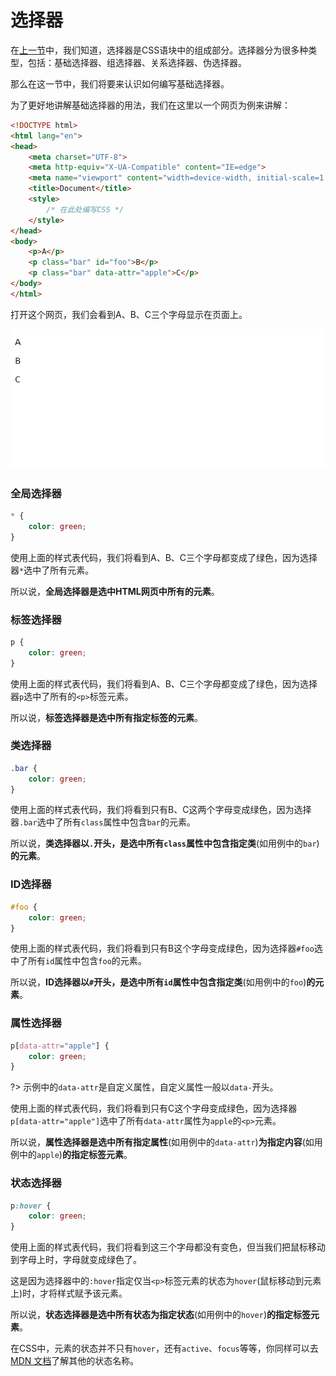 # 选择器

在[上一节](/css-tutorial/1)中，我们知道，选择器是CSS语块中的组成部分。选择器分为很多种类型，包括：基础选择器、组选择器、关系选择器、伪选择器。

那么在这一节中，我们将要来认识如何编写基础选择器。

为了更好地讲解基础选择器的用法，我们在这里以一个网页为例来讲解：

```html
<!DOCTYPE html>
<html lang="en">
<head>
    <meta charset="UTF-8">
    <meta http-equiv="X-UA-Compatible" content="IE=edge">
    <meta name="viewport" content="width=device-width, initial-scale=1.0">
    <title>Document</title>
    <style>
        /* 在此处编写CSS */
    </style>
</head>
<body>
    <p>A</p>
    <p class="bar" id="foo">B</p>
    <p class="bar" data-attr="apple">C</p>
</body>
</html>
```

打开这个网页，我们会看到A、B、C三个字母显示在页面上。

![2-1](../img/css-2-1.png)

### 全局选择器

```css
* {
    color: green;
}
```

使用上面的样式表代码，我们将看到A、B、C三个字母都变成了绿色，因为选择器`*`选中了所有元素。

所以说，**全局选择器是选中HTML网页中所有的元素**。

### 标签选择器

```css
p {
    color: green;
}
```

使用上面的样式表代码，我们将看到A、B、C三个字母都变成了绿色，因为选择器`p`选中了所有的`<p>`标签元素。

所以说，**标签选择器是选中所有指定标签的元素**。

### 类选择器

```css
.bar {
    color: green;
}
```

使用上面的样式表代码，我们将看到只有B、C这两个字母变成绿色，因为选择器`.bar`选中了所有`class`属性中包含`bar`的元素。

所以说，**类选择器以`.`开头，是选中所有`class`属性中包含指定类**(如用例中的`bar`)**的元素**。

### ID选择器

```css
#foo {
    color: green;
}
```

使用上面的样式表代码，我们将看到只有B这个字母变成绿色，因为选择器`#foo`选中了所有`id`属性中包含`foo`的元素。

所以说，**ID选择器以`#`开头，是选中所有`id`属性中包含指定类**(如用例中的`foo`)**的元素**。

### 属性选择器

```css
p[data-attr="apple"] {
    color: green;
}
```

?> 示例中的`data-attr`是自定义属性，自定义属性一般以`data-`开头。

使用上面的样式表代码，我们将看到只有C这个字母变成绿色，因为选择器`p[data-attr="apple"]`选中了所有`data-attr`属性为`apple`的`<p>`元素。

所以说，**属性选择器是选中所有指定属性**(如用例中的`data-attr`)**为指定内容**(如用例中的`apple`)**的指定标签元素**。

### 状态选择器

```css
p:hover {
    color: green;
}
```

使用上面的样式表代码，我们将看到这三个字母都没有变色，但当我们把鼠标移动到字母上时，字母就变成绿色了。

这是因为选择器中的`:hover`指定仅当`<p>`标签元素的状态为`hover`(鼠标移动到元素上)时，才将样式赋予该元素。

所以说，**状态选择器是选中所有状态为指定状态**(如用例中的`hover`)**的指定标签元素**。

在CSS中，元素的状态并不只有`hover`，还有`active`、`focus`等等，你同样可以去[MDN 文档](https://developer.mozilla.org/zh-CN/docs/Web/CSS)了解其他的状态名称。
